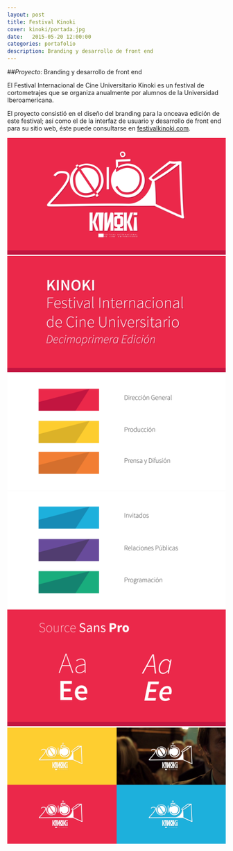 ```yaml
---
layout: post
title: Festival Kinoki
cover: kinoki/portada.jpg
date:   2015-05-20 12:00:00
categories: portafolio
description: Branding y desarrollo de front end
---
```

##_Proyecto_: Branding y desarrollo de front end

El Festival Internacional de Cine Universitario Kinoki es un festival de cortometrajes que se organiza anualmente por alumnos de la Universidad Iberoamericana.

El proyecto consistió en el diseño del branding para la onceava edición de este festival; así como el de la interfaz de usuario y desarrollo de front end para su sitio web, éste puede consultarse en [festivalkinoki.com][festivalkinoki.com]. 

![proyecto-01][proyecto-01]
![proyecto-02][proyecto-02]
![proyecto-03][proyecto-03]
![proyecto-04][proyecto-04]
![proyecto-05][proyecto-05]
![proyecto-06][proyecto-06]



[festivalkinoki.com]: http://festivalkinoki.com

[proyecto-01]: /images/kinoki/kinoki-01.jpg
[proyecto-02]: /images/kinoki/kinoki-02.jpg
[proyecto-03]: /images/kinoki/kinoki-03.jpg
[proyecto-04]: /images/kinoki/kinoki-04.jpg
[proyecto-05]: /images/kinoki/kinoki-05.jpg
[proyecto-06]: /images/kinoki/kinoki-06.jpg